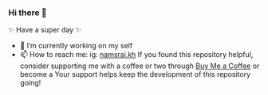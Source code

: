 ### Hi there 👋

✨ Have a super day ✨
- 🌱 I’m currently working on my self
- 📫 How to reach me: ig: [namsrai.kh](https://https://www.instagram.com/dokind)
If you found this repository helpful, consider supporting me with a coffee or two through [Buy Me a Coffee](https://buymeacoffee.com/dokind) or become a Your support helps keep the development of this repository going!
<DOKIND>
